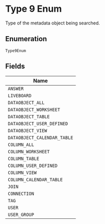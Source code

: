 
# Type 9 Enum

Type of the metadata object being searched.

## Enumeration

`Type9Enum`

## Fields

| Name |
|  --- |
| `ANSWER` |
| `LIVEBOARD` |
| `DATAOBJECT_ALL` |
| `DATAOBJECT_WORKSHEET` |
| `DATAOBJECT_TABLE` |
| `DATAOBJECT_USER_DEFINED` |
| `DATAOBJECT_VIEW` |
| `DATAOBJECT_CALENDAR_TABLE` |
| `COLUMN_ALL` |
| `COLUMN_WORKSHEET` |
| `COLUMN_TABLE` |
| `COLUMN_USER_DEFINED` |
| `COLUMN_VIEW` |
| `COLUMN_CALENDAR_TABLE` |
| `JOIN` |
| `CONNECTION` |
| `TAG` |
| `USER` |
| `USER_GROUP` |

